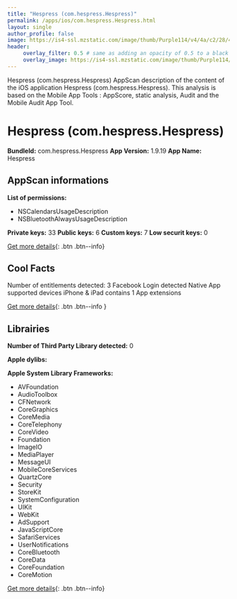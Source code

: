 ```yaml
---
title: "Hespress (com.hespress.Hespress)"
permalink: /apps/ios/com.hespress.Hespress.html
layout: single
author_profile: false
image: https://is4-ssl.mzstatic.com/image/thumb/Purple114/v4/4a/c2/28/4ac228fc-8a7e-8f9b-bb8e-e96acdc97d95/AppIcon-0-1x_U007emarketing-0-5-0-0-85-220.jpeg/512x512bb.jpg
header: 
     overlay_filter: 0.5 # same as adding an opacity of 0.5 to a black background
     overlay_image: https://is4-ssl.mzstatic.com/image/thumb/Purple114/v4/4a/c2/28/4ac228fc-8a7e-8f9b-bb8e-e96acdc97d95/AppIcon-0-1x_U007emarketing-0-5-0-0-85-220.jpeg/512x512bb.jpg
---
```

Hespress (com.hespress.Hespress) AppScan description of the content of the iOS application Hespress (com.hespress.Hespress). This analysis is based on the Mobile App Tools : AppScore, static analysis, Audit and the Mobile Audit App Tool.

# Hespress (com.hespress.Hespress)

**BundleId:** com.hespress.Hespress
**App Version:** 1.9.19
**App Name:** Hespress


## AppScan informations 

**List of permissions:** 
- NSCalendarsUsageDescription
- NSBluetoothAlwaysUsageDescription
  
  
**Private keys:** 33
**Public keys:** 6
**Custom keys:** 7
**Low securit keys:** 0
  
[Get more details](/pricing.html){: .btn .btn--info}

## Cool Facts

Number of entitlements detected: 3
Facebook Login detected
Native App
supported devices iPhone & iPad
contains 1 App extensions
  
[Get more details](/pricing.html){: .btn .btn--info }

## Librairies 
**Number of Third Party Library detected:** 0


**Apple dylibs:**


**Apple System Library Frameworks:**
- AVFoundation
- AudioToolbox
- CFNetwork
- CoreGraphics
- CoreMedia
- CoreTelephony
- CoreVideo
- Foundation
- ImageIO
- MediaPlayer
- MessageUI
- MobileCoreServices
- QuartzCore
- Security
- StoreKit
- SystemConfiguration
- UIKit
- WebKit
- AdSupport
- JavaScriptCore
- SafariServices
- UserNotifications
- CoreBluetooth
- CoreData
- CoreFoundation
- CoreMotion


  
[Get more details](/pricing.html){: .btn .btn--info}

